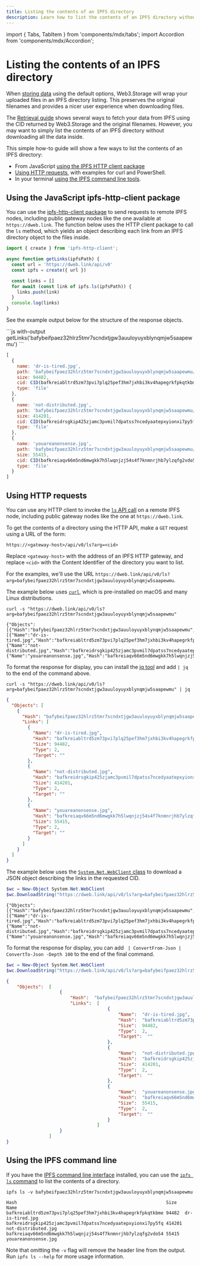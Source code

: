 ```yaml
---
title: Listing the contents of an IPFS directory
description: Learn how to list the contents of an IPFS directory without having to fetch the whole thing.
---
```


import { Tabs, TabItem } from 'components/mdx/tabs';
import Accordion from 'components/mdx/Accordion';

# Listing the contents of an IPFS directory

When [storing data][howto-store] using the default options, Web3.Storage will wrap your uploaded files in an IPFS directory listing. This preserves the original filenames and provides a nicer user experience when downloading files.

The [Retrieval guide][howto-retrieve] shows several ways to fetch your data from IPFS using the CID returned by Web3.Storage and the original filenames. However, you may want to simply list the contents of an IPFS directory without downloading all the data inside.

This simple how-to guide will show a few ways to list the contents of an IPFS directory:

- From JavaScript [using the IPFS HTTP client package](#using-the-javascript-ipfs-http-client-package)
- [Using HTTP requests](#using-http-requests), with examples for curl and PowerShell.
- In your terminal [using the IPFS command line tools](#using-the-ipfs-command-line).

## Using the JavaScript ipfs-http-client package

You can use the [ipfs-http-client package](https://github.com/ipfs/js-ipfs/tree/master/packages/ipfs-http-client) to send requests to remote IPFS nodes, including public gateway nodes like the one available at `https://dweb.link`.
The function below uses the HTTP client package to call the `ls` method, which yields an object describing each link from an IPFS directory object to the files inside.

```js
import { create } from 'ipfs-http-client';

async function getLinks(ipfsPath) {
  const url = 'https://dweb.link/api/v0'
  const ipfs = create({ url })

  const links = []
  for await (const link of ipfs.ls(ipfsPath)) {
    links.push(link)
  }
  console.log(links)
}
```

See the example output below for the structure of the response objects.

<Accordion heading="Show getLinks() usage example">
```js with-output
getLinks('bafybeifpaez32hlrz5tmr7scndxtjgw3auuloyuyxblynqmjw5saapewmu')
```

``` js
[
  {
    name: 'dr-is-tired.jpg',
    path: 'bafybeifpaez32hlrz5tmr7scndxtjgw3auuloyuyxblynqmjw5saapewmu/dr-is-tired.jpg',
    size: 94482,
    cid: CID(bafkreiabltrd5zm73pvi7plq25pef3hm7jxhbi3kv4hapegrkfpkqtkbme),
    type: 'file'
  },
  {
    name: 'not-distributed.jpg',
    path: 'bafybeifpaez32hlrz5tmr7scndxtjgw3auuloyuyxblynqmjw5saapewmu/not-distributed.jpg',
    size: 414201,
    cid: CID(bafkreidrsgkip425zjamc3pvmil7dpatss7ncedyaatepxyionxi7py5fq),
    type: 'file'
  },
  {
    name: 'youareanonsense.jpg',
    path: 'bafybeifpaez32hlrz5tmr7scndxtjgw3auuloyuyxblynqmjw5saapewmu/youareanonsense.jpg',
    size: 55415,
    cid: CID(bafkreiaqv66m5nd6mwgkk7h5lwqnjzj54s4f7knmnrjhb7ylzqfg2vdo54),
    type: 'file'
  }
]
```
</Accordion>

## Using HTTP requests

You can use any HTTP client to invoke the [`ls` API call][ipfs-docs-http-ls] on a remote IPFS node, including public gateway nodes like the one at `https://dweb.link`.

To get the contents of a directory using the HTTP API, make a `GET` request using a URL of the form:

```
https://<gateway-host>/api/v0/ls?arg=<cid>
```

Replace `<gateway-host>` with the address of an IPFS HTTP gateway, and replace `<cid>` with the Content Identifier of the directory you want to list. 

For the examples, we'll use the URL `https://dweb.link/api/v0/ls?arg=bafybeifpaez32hlrz5tmr7scndxtjgw3auuloyuyxblynqmjw5saapewmu`.

<Tabs groupId="list-http">
<TabItem value="curl" label="curl (macOS / Linux)">

The example below uses [`curl`](https://curl.se/), which is pre-installed on macOS and many Linux distributions.

```shell with-output
curl -s "https://dweb.link/api/v0/ls?arg=bafybeifpaez32hlrz5tmr7scndxtjgw3auuloyuyxblynqmjw5saapewmu"
```

```
{"Objects":[{"Hash":"bafybeifpaez32hlrz5tmr7scndxtjgw3auuloyuyxblynqmjw5saapewmu","Links":[{"Name":"dr-is-tired.jpg","Hash":"bafkreiabltrd5zm73pvi7plq25pef3hm7jxhbi3kv4hapegrkfpkqtkbme","Size":94482,"Type":2,"Target":""},{"Name":"not-distributed.jpg","Hash":"bafkreidrsgkip425zjamc3pvmil7dpatss7ncedyaatepxyionxi7py5fq","Size":414201,"Type":2,"Target":""},{"Name":"youareanonsense.jpg","Hash":"bafkreiaqv66m5nd6mwgkk7h5lwqnjzj54s4f7knmnrjhb7ylzqfg2vdo54","Size":55415,"Type":2,"Target":""}]}]}
```

To format the response for display, you can install the [jq tool](https://stedolan.github.io/jq/) and add `| jq` to the end of the command above.

<Accordion heading="Show formatted response">

```shell with-output
curl -s "https://dweb.link/api/v0/ls?arg=bafybeifpaez32hlrz5tmr7scndxtjgw3auuloyuyxblynqmjw5saapewmu" | jq
```

```json
{
  "Objects": [
    {
      "Hash": "bafybeifpaez32hlrz5tmr7scndxtjgw3auuloyuyxblynqmjw5saapewmu",
      "Links": [
        {
          "Name": "dr-is-tired.jpg",
          "Hash": "bafkreiabltrd5zm73pvi7plq25pef3hm7jxhbi3kv4hapegrkfpkqtkbme",
          "Size": 94482,
          "Type": 2,
          "Target": ""
        },
        {
          "Name": "not-distributed.jpg",
          "Hash": "bafkreidrsgkip425zjamc3pvmil7dpatss7ncedyaatepxyionxi7py5fq",
          "Size": 414201,
          "Type": 2,
          "Target": ""
        },
        {
          "Name": "youareanonsense.jpg",
          "Hash": "bafkreiaqv66m5nd6mwgkk7h5lwqnjzj54s4f7knmnrjhb7ylzqfg2vdo54",
          "Size": 55415,
          "Type": 2,
          "Target": ""
        }
      ]
    }
  ]
}
```

</Accordion>
</TabItem>

<TabItem value="powershell" label="PowerShell (Windows)">

The example below uses the [`System.Net.WebClient` class](https://docs.microsoft.com/en-us/dotnet/api/system.net.webclient?view=net-5.0) to download a JSON object describing the links in the requested CID.

```powershell with-output
$wc = New-Object System.Net.WebClient
$wc.DownloadString("https://dweb.link/api/v0/ls?arg=bafybeifpaez32hlrz5tmr7scndxtjgw3auuloyuyxblynqmjw5saapewmu")
```

```
{"Objects":[{"Hash":"bafybeifpaez32hlrz5tmr7scndxtjgw3auuloyuyxblynqmjw5saapewmu","Links":[{"Name":"dr-is-tired.jpg","Hash":"bafkreiabltrd5zm73pvi7plq25pef3hm7jxhbi3kv4hapegrkfpkqtkbme","Size":94482,"Type":2,"Target":""},{"Name":"not-distributed.jpg","Hash":"bafkreidrsgkip425zjamc3pvmil7dpatss7ncedyaatepxyionxi7py5fq","Size":414201,"Type":2,"Target":""},{"Name":"youareanonsense.jpg","Hash":"bafkreiaqv66m5nd6mwgkk7h5lwqnjzj54s4f7knmnrjhb7ylzqfg2vdo54","Size":55415,"Type":2,"Target":""}]}]}
```

To format the response for display, you can add ` | ConvertFrom-Json | ConvertTo-Json -Depth 100` to the end of the final command.

<Accordion heading="Show formatted response">

```powershell with-output
$wc = New-Object System.Net.WebClient
$wc.DownloadString("https://dweb.link/api/v0/ls?arg=bafybeifpaez32hlrz5tmr7scndxtjgw3auuloyuyxblynqmjw5saapewmu") | ConvertFrom-Json | ConvertTo-Json -Depth 100
```

```json
{
    "Objects":  [
                    {
                        "Hash":  "bafybeifpaez32hlrz5tmr7scndxtjgw3auuloyuyxblynqmjw5saapewmu",
                        "Links":  [
                                      {
                                          "Name":  "dr-is-tired.jpg",
                                          "Hash":  "bafkreiabltrd5zm73pvi7plq25pef3hm7jxhbi3kv4hapegrkfpkqtkbme",
                                          "Size":  94482,
                                          "Type":  2,
                                          "Target":  ""
                                      },
                                      {
                                          "Name":  "not-distributed.jpg",
                                          "Hash":  "bafkreidrsgkip425zjamc3pvmil7dpatss7ncedyaatepxyionxi7py5fq",
                                          "Size":  414201,
                                          "Type":  2,
                                          "Target":  ""
                                      },
                                      {
                                          "Name":  "youareanonsense.jpg",
                                          "Hash":  "bafkreiaqv66m5nd6mwgkk7h5lwqnjzj54s4f7knmnrjhb7ylzqfg2vdo54",
                                          "Size":  55415,
                                          "Type":  2,
                                          "Target":  ""
                                      }
                                  ]
                    }
                ]
}
```
</Accordion>
</TabItem>
</Tabs>

## Using the IPFS command line

If you have the [IPFS command line interface][ipfs-docs-cli-quickstart] installed, you can use the [`ipfs ls` command][ipfs-docs-cli-ls] to list the contents of a directory.

```shell 
ipfs ls -v bafybeifpaez32hlrz5tmr7scndxtjgw3auuloyuyxblynqmjw5saapewmu
```

```
Hash                                                        Size   Name
bafkreiabltrd5zm73pvi7plq25pef3hm7jxhbi3kv4hapegrkfpkqtkbme 94482  dr-is-tired.jpg
bafkreidrsgkip425zjamc3pvmil7dpatss7ncedyaatepxyionxi7py5fq 414201 not-distributed.jpg
bafkreiaqv66m5nd6mwgkk7h5lwqnjzj54s4f7knmnrjhb7ylzqfg2vdo54 55415  youareanonsense.jpg
```

Note that omitting the `-v` flag will remove the header line from the output. Run `ipfs ls --help` for more usage information.

[howto-store]: ./store.md
[howto-retrieve]: ./retrieve.md

[ipfs-docs-cli-quickstart]: https://docs.ipfs.io/how-to/command-line-quick-start/
[ipfs-docs-cli-ls]: https://docs.ipfs.io/reference/cli/#ipfs-ls
[ipfs-docs-http-ls]: https://docs.ipfs.io/reference/http/api/#api-v0-ls
